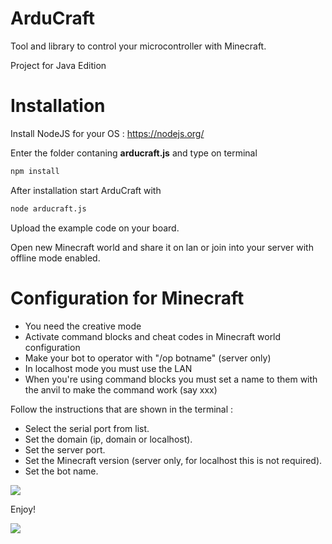 # ArduCraft

Tool and library to control your microcontroller with Minecraft.

Project for Java Edition

# Installation

Install NodeJS for your OS : https://nodejs.org/

Enter the folder contaning **arducraft.js** and type on terminal

```bash
npm install
```
After installation start ArduCraft with

```bash
node arducraft.js
```

Upload the example code on your board.

Open new Minecraft world and share it on lan or join into your server with offline mode enabled.

# Configuration for Minecraft

* You need the creative mode
* Activate command blocks and cheat codes in Minecraft world configuration
* Make your bot to operator with "/op botname" (server only)
* In localhost mode you must use the LAN
* When you're using command blocks you must set a name to them with the anvil to make the command work (say xxx)

Follow the instructions that are shown in the terminal :

* Select the serial port from list.
* Set the domain (ip, domain or localhost).
* Set the server port.
* Set the Minecraft version (server only, for localhost this is not required).
* Set the bot name.

<img src="https://filoconnesso.it/arducraft/deamon.png"/>

Enjoy!

<img src="https://filoconnesso.it/arducraft/ide.png"/> 



